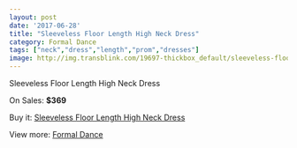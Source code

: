 ```yaml
---
layout: post
date: '2017-06-28'
title: "Sleeveless Floor Length High Neck Dress"
category: Formal Dance
tags: ["neck","dress","length","prom","dresses"]
image: http://img.transblink.com/19697-thickbox_default/sleeveless-floor-length-high-neck-dress.jpg
---
```

Sleeveless Floor Length High Neck Dress

On Sales: **$369**
<a href="https://www.transblink.com/en/formal-dance/6203-sleeveless-floor-length-high-neck-dress.html"><amp-img layout="responsive" width="600" height="600" src="//img.transblink.com/19697-thickbox_default/sleeveless-floor-length-high-neck-dress.jpg" alt="Sleeveless Floor Length High Neck Dress 0" /></a>
<a href="https://www.transblink.com/en/formal-dance/6203-sleeveless-floor-length-high-neck-dress.html"><amp-img layout="responsive" width="600" height="600" src="//img.transblink.com/19700-thickbox_default/sleeveless-floor-length-high-neck-dress.jpg" alt="Sleeveless Floor Length High Neck Dress 1" /></a>
<a href="https://www.transblink.com/en/formal-dance/6203-sleeveless-floor-length-high-neck-dress.html"><amp-img layout="responsive" width="600" height="600" src="//img.transblink.com/19699-thickbox_default/sleeveless-floor-length-high-neck-dress.jpg" alt="Sleeveless Floor Length High Neck Dress 2" /></a>
<a href="https://www.transblink.com/en/formal-dance/6203-sleeveless-floor-length-high-neck-dress.html"><amp-img layout="responsive" width="600" height="600" src="//img.transblink.com/19698-thickbox_default/sleeveless-floor-length-high-neck-dress.jpg" alt="Sleeveless Floor Length High Neck Dress 3" /></a>

Buy it: [Sleeveless Floor Length High Neck Dress](https://www.transblink.com/en/formal-dance/6203-sleeveless-floor-length-high-neck-dress.html "Sleeveless Floor Length High Neck Dress")

View more: [Formal Dance](https://www.transblink.com/en/6-formal-dance "Formal Dance")